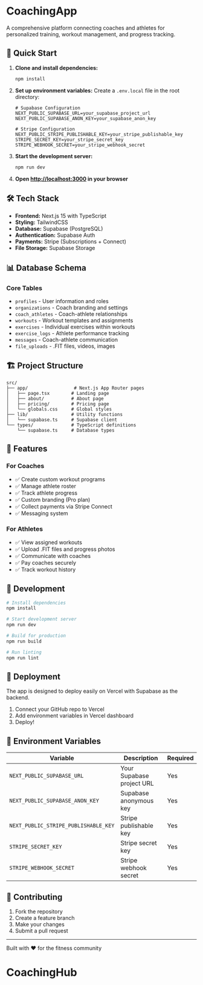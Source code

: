 # CoachingApp

A comprehensive platform connecting coaches and athletes for personalized training, workout management, and progress tracking.

## 🚀 Quick Start

1. **Clone and install dependencies:**
   ```bash
   npm install
   ```

2. **Set up environment variables:**
   Create a `.env.local` file in the root directory:
   ```env
   # Supabase Configuration
   NEXT_PUBLIC_SUPABASE_URL=your_supabase_project_url
   NEXT_PUBLIC_SUPABASE_ANON_KEY=your_supabase_anon_key

   # Stripe Configuration
   NEXT_PUBLIC_STRIPE_PUBLISHABLE_KEY=your_stripe_publishable_key
   STRIPE_SECRET_KEY=your_stripe_secret_key
   STRIPE_WEBHOOK_SECRET=your_stripe_webhook_secret
   ```

3. **Start the development server:**
   ```bash
   npm run dev
   ```

4. **Open [http://localhost:3000](http://localhost:3000) in your browser**

## 🛠 Tech Stack

- **Frontend:** Next.js 15 with TypeScript
- **Styling:** TailwindCSS
- **Database:** Supabase (PostgreSQL)
- **Authentication:** Supabase Auth
- **Payments:** Stripe (Subscriptions + Connect)
- **File Storage:** Supabase Storage

## 📊 Database Schema

### Core Tables
- `profiles` - User information and roles
- `organizations` - Coach branding and settings
- `coach_athletes` - Coach-athlete relationships
- `workouts` - Workout templates and assignments
- `exercises` - Individual exercises within workouts
- `exercise_logs` - Athlete performance tracking
- `messages` - Coach-athlete communication
- `file_uploads` - .FIT files, videos, images

## 🏗 Project Structure

```
src/
├── app/                 # Next.js App Router pages
│   ├── page.tsx        # Landing page
│   ├── about/          # About page
│   ├── pricing/        # Pricing page
│   └── globals.css     # Global styles
├── lib/                # Utility functions
│   └── supabase.ts     # Supabase client
└── types/              # TypeScript definitions
    └── supabase.ts     # Database types
```

## 🎨 Features

### For Coaches
- ✅ Create custom workout programs
- ✅ Manage athlete roster
- ✅ Track athlete progress
- ✅ Custom branding (Pro plan)
- ✅ Collect payments via Stripe Connect
- ✅ Messaging system

### For Athletes
- ✅ View assigned workouts
- ✅ Upload .FIT files and progress photos
- ✅ Communicate with coaches
- ✅ Pay coaches securely
- ✅ Track workout history

## 🔧 Development

```bash
# Install dependencies
npm install

# Start development server
npm run dev

# Build for production
npm run build

# Run linting
npm run lint
```

## 🚀 Deployment

The app is designed to deploy easily on Vercel with Supabase as the backend.

1. Connect your GitHub repo to Vercel
2. Add environment variables in Vercel dashboard
3. Deploy!

## 📝 Environment Variables

| Variable | Description | Required |
|----------|-------------|-----------|
| `NEXT_PUBLIC_SUPABASE_URL` | Your Supabase project URL | Yes |
| `NEXT_PUBLIC_SUPABASE_ANON_KEY` | Supabase anonymous key | Yes |
| `NEXT_PUBLIC_STRIPE_PUBLISHABLE_KEY` | Stripe publishable key | Yes |
| `STRIPE_SECRET_KEY` | Stripe secret key | Yes |
| `STRIPE_WEBHOOK_SECRET` | Stripe webhook secret | Yes |

## 🤝 Contributing

1. Fork the repository
2. Create a feature branch
3. Make your changes
4. Submit a pull request

---

Built with ❤️ for the fitness community
# CoachingHub
